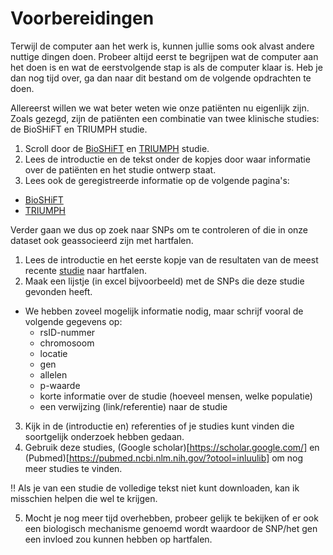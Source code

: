 # Voorbereidingen

Terwijl de computer aan het werk is, kunnen jullie soms ook alvast andere nuttige dingen doen. Probeer altijd eerst te begrijpen wat de computer aan het doen is en wat de eerstvolgende stap is als de computer klaar is. Heb je dan nog tijd over, ga dan naar dit bestand om de volgende opdrachten te doen.


Allereerst willen we wat beter weten wie onze patiënten nu eigenlijk zijn. Zoals gezegd, zijn de patiënten een combinatie van twee klinische studies: de BioSHiFT en TRIUMPH studie.

1. Scroll door de [BioSHiFT](https://github.com/mvvugt/U-Talent_GWAS/blob/main/Literatuur/Bioshift_study.pdf) en [TRIUMPH](https://github.com/mvvugt/U-Talent_GWAS/blob/main/Literatuur/TRIUMPH_study.pdf) studie.
2. Lees de introductie en de tekst onder de kopjes door waar informatie over de patiënten en het studie ontwerp staat.
3. Lees ook de geregistreerde informatie op de volgende pagina's:
  * [BioSHiFT](https://www.clinicaltrials.gov/ct2/show/NCT01851538?term=NCT01851538&draw=2&rank=1)
  * [TRIUMPH](https://www.trialregister.nl/trial/1783)


Verder gaan we dus op zoek naar SNPs om te controleren of die in onze dataset ook geassocieerd zijn met hartfalen.
1. Lees de introductie en het eerste kopje van de resultaten van de meest recente [studie](https://github.com/mvvugt/U-Talent_GWAS/blob/main/Literatuur/Shah-2020-Genome-wide-association-and-mendeli.pdf) naar hartfalen.
2. Maak een lijstje (in excel bijvoorbeeld) met de SNPs die deze studie gevonden heeft.
  * We hebben zoveel mogelijk informatie nodig, maar schrijf vooral de volgende gegevens op:
    * rsID-nummer
    * chromosoom
    * locatie
    * gen
    * allelen
    * p-waarde
    * korte informatie over de studie (hoeveel mensen, welke populatie)
    * een verwijzing (link/referentie) naar de studie
3. Kijk in de (introductie en) referenties of je studies kunt vinden die soortgelijk onderzoek hebben gedaan.
4. Gebruik deze studies, (Google scholar)[https://scholar.google.com/] en (Pubmed)[https://pubmed.ncbi.nlm.nih.gov/?otool=inluulib] om nog meer studies te vinden.

:bangbang: Als je van een studie de volledige tekst niet kunt downloaden, kan ik misschien helpen die wel te krijgen.

5. Mocht je nog meer tijd overhebben, probeer gelijk te bekijken of er ook een biologisch mechanisme genoemd wordt waardoor de SNP/het gen een invloed zou kunnen hebben op hartfalen.
